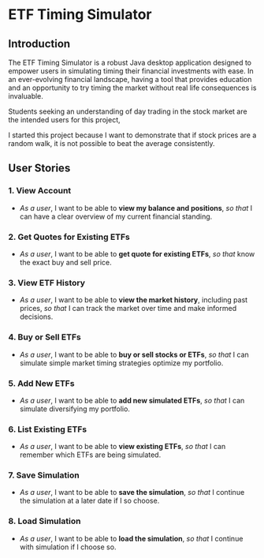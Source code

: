 # ETF Timing Simulator

## Introduction

The ETF Timing Simulator is a robust Java desktop application designed to empower users in simulating timing their financial investments with ease. In an ever-evolving financial landscape, having a tool that provides education and an opportunity to try timing the market without real life consequences is invaluable.

Students seeking an understanding of day trading in the stock market are the intended users for this project,

I started this project because I want to demonstrate that if stock prices are a random walk, it is not possible to beat the average consistently.

## User Stories

### 1. View Account
- *As a user*, I want to be able to **view my balance and positions**, *so that* I can have a clear overview of my current financial standing.

### 2. Get Quotes for Existing ETFs
- *As a user*, I want to be able to **get quote for existing ETFs**, *so that* know the exact buy and sell price.

### 3. View ETF History
- *As a user*, I want to be able to **view the market history**, including past prices, *so that* I can track the market over time and make informed decisions.

### 4. Buy or Sell ETFs
- *As a user*, I want to be able to **buy or sell stocks or ETFs**, *so that* I can simulate simple market timing strategies optimize my portfolio.

### 5. Add New ETFs
- *As a user*, I want to be able to **add new simulated ETFs**, *so that* I can simulate diversifying my portfolio.

### 6. List Existing ETFs
- *As a user*, I want to be able to **view existing ETFs**, *so that* I can remember which ETFs are being simulated.

### 7. Save Simulation
- *As a user*, I want to be able to **save the simulation**, *so that* I continue the simulation at a later date if I so choose.

### 8. Load Simulation
- *As a user*, I want to be able to **load the simulation**, *so that* I continue with simulation if I choose so.